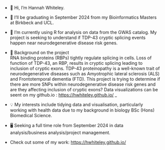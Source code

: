 - 👋 Hi, I’m Hannah Whiteley.
- 👀 I’ll be graduating in September 2024 from my Bioinformatics Masters at Birkbeck and UCL.
- 🌱 I’m currently using R for analysis on data from the GWAS catalog. My project is seeking to understand if TDP-43 cryptic splicing events happen near neurodegenerative disease risk genes.
- 🧬 Background on the project <br/>
      RNA binding proteins (RBPs) tightly regulate splicing in cells. Loss of function of TDP-43, an RBP, results in cryptic splicing leading to inclusion of cryptic exons. TDP-43 proteinopathy is a well-known trait       of neurodegenerative diseases such as Amyotrophic lateral sclerosis (ALS) and Frontotemporal dementia (FTD). This project is trying to determine if there are more SNPs within neurodegenerative disease risk           genes and are they affecting inclusion of cryptic exons? Data visualizations can be seent on my github.io : https://hwhiteley.github.io/ _
- 💡 My interests include tidying data and visualisation, particularly working with health data due to my background in biology BSc (Hons) Biomedical Science.
- 🖥️ Seeking a full time role from September 2024 in data analysis/business analysis/project management.

- Check out some of my work: https://hwhiteley.github.io/
<!---
hwhiteley/hwhiteley is a ✨ special ✨ repository because its `README.md` (this file) appears on your GitHub profile.
You can click the Preview link to take a look at your changes.
--->
